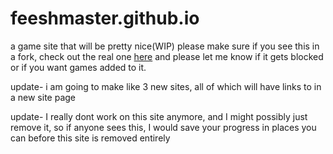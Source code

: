 # feeshmaster.github.io
a game site that will be pretty nice(WIP)
please make sure if you see this in a fork, check out the real one [here](https://github.com/feeshmaster/feeshmaster.github.io) and please let me know if it gets blocked or if you want games added to it.

update- i am going to make like 3 new sites, all of which will have links to in a new site page

update- I really dont work on this site anymore, and I might possibly just remove it, so if anyone sees this, I would save your progress in places you can before this site is removed entirely
